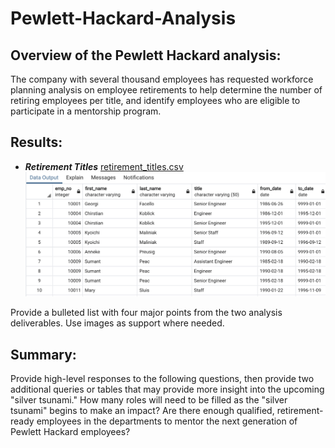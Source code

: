 # Pewlett-Hackard-Analysis

## Overview of the Pewlett Hackard analysis: 

The company with several thousand employees has requested workforce planning analysis on employee retirements to help determine the number of retiring employees per title, and identify employees who are eligible to participate in a mentorship program. 

## Results:

- ***Retirement Titles*** 
[retirement_titles.csv](https://github.com/smacpherson2021/Pewlett-Hackard-Analysis/blob/main/Data/retirement_titles.csv)
![retirement_titles_query_results.png](https://github.com/smacpherson2021/Pewlett-Hackard-Analysis/blob/main/Images/retirement_titles_query_results.png)








Provide a bulleted list with four major points from the two analysis deliverables. Use images as support where needed.

## Summary:

Provide high-level responses to the following questions, then provide two additional queries or tables that may provide more insight into the upcoming "silver tsunami."
How many roles will need to be filled as the "silver tsunami" begins to make an impact?
Are there enough qualified, retirement-ready employees in the departments to mentor the next generation of Pewlett Hackard employees?
